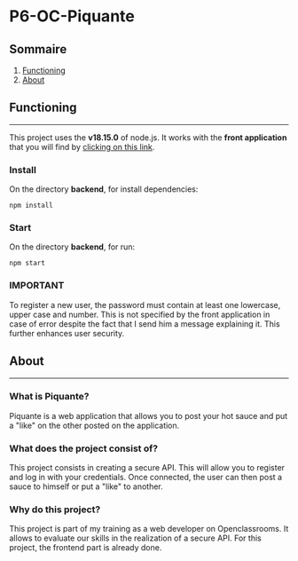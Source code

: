 # P6-OC-Piquante

## Sommaire
1. [Functioning](#functioning)
2. [About](#about)

## Functioning
***
This project uses the __v18.15.0__ of node.js. It works with the __front application__ that you will find by [clicking on this link](https://github.com/OpenClassrooms-Student-Center/Web-Developer-P6 "Link of the front application").

### Install
On the directory __backend__, for install dependencies:
```
npm install
```

### Start
On the directory __backend__, for run:
```
npm start
```

### **IMPORTANT** 

To register a new user, the password must contain at least one lowercase, upper case and number. This is not specified by the front application in case of error despite the fact that I send him a message explaining it. This further enhances user security.

## About
***

### What is Piquante?

Piquante is a web application that allows you to post your hot sauce and put a "like" on the other posted on the application.

### What does the project consist of?

This project consists in creating a secure API. This will allow you to register and log in with your credentials. Once connected, the user can then post a sauce to himself or put a "like" to another.

### Why do this project?

This project is part of my training as a web developer on Openclassrooms. It allows to evaluate our skills in the realization of a secure API. For this project, the frontend part is already done.